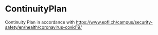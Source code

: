 # ContinuityPlan
Continuity Plan in accordance with https://www.epfl.ch/campus/security-safety/en/health/coronavirus-covid19/
